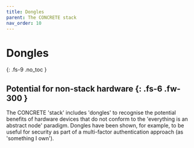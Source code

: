 ```yaml
---
title: Dongles
parent: The CONCRETE stack
nav_order: 10
---
```


# Dongles
{: .fs-9 .no_toc }


Potential for non-stack hardware
{: .fs-6 .fw-300 }
----

The CONCRETE 'stack' includes 'dongles' to recognise the potential benefits of hardware devices that do not conform to the 'everything is an abstract node' paradigm.  Dongles have been shown, for example, to be useful for security as part of a multi-factor authentication approach (as 'something I own').    